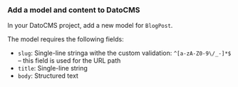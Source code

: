 ### Add a model and content to DatoCMS

In your DatoCMS project, add a new model for `BlogPost`.

The model requires the following fields:

- `slug`: Single-line stringa withe the custom validation: `^[a-zA-Z0-9\/_-]*$` – this field is used for the URL path
- `title`: Single-line string
- `body`: Structured text
